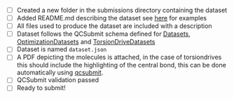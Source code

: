 - [ ] Created a new folder in the submissions directory containing the dataset
- [ ] Added README.md describing the dataset see [here](https://github.com/openforcefield/qca-dataset-submission/tree/master/submissions/2020-03-26-OpenFF-Gen-2-Torsion-Set-6-supplemental-2) for examples
- [ ] All files used to produce the dataset are included with a description
- [ ] Dataset follows the QCSubmit schema defined for [Datasets](https://github.com/openforcefield/qcsubmit/blob/56680a7d3298b5d8962edcb840b0fdb34558c053/qcsubmit/datasets.py#L340), [OptimizationDatasets](https://github.com/openforcefield/qcsubmit/blob/56680a7d3298b5d8962edcb840b0fdb34558c053/qcsubmit/datasets.py#L1062) and [TorsionDriveDatasets](https://github.com/openforcefield/qcsubmit/blob/56680a7d3298b5d8962edcb840b0fdb34558c053/qcsubmit/datasets.py#L1225)
- [ ] Dataset is named `dataset.json`
- [ ] A PDF depicting the molecules is attached, in the case of torsiondrives this should include the highlighting of the central bond, this can be done automatically using [qcsubmit](https://github.com/openforcefield/qcsubmit/blob/56680a7d3298b5d8962edcb840b0fdb34558c053/qcsubmit/datasets.py#L854). 
- [ ] QCSubmit validation passed
- [ ] Ready to submit!